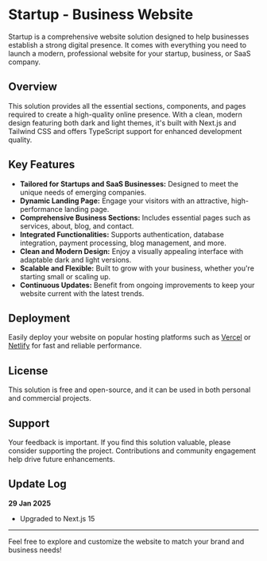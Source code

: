 # Startup - Business Website

Startup is a comprehensive website solution designed to help businesses establish a strong digital presence. It comes with everything you need to launch a modern, professional website for your startup, business, or SaaS company.

## Overview

This solution provides all the essential sections, components, and pages required to create a high-quality online presence. With a clean, modern design featuring both dark and light themes, it's built with Next.js and Tailwind CSS and offers TypeScript support for enhanced development quality.

## Key Features

- **Tailored for Startups and SaaS Businesses:** Designed to meet the unique needs of emerging companies.
- **Dynamic Landing Page:** Engage your visitors with an attractive, high-performance landing page.
- **Comprehensive Business Sections:** Includes essential pages such as services, about, blog, and contact.
- **Integrated Functionalities:** Supports authentication, database integration, payment processing, blog management, and more.
- **Clean and Modern Design:** Enjoy a visually appealing interface with adaptable dark and light versions.
- **Scalable and Flexible:** Built to grow with your business, whether you're starting small or scaling up.
- **Continuous Updates:** Benefit from ongoing improvements to keep your website current with the latest trends.

## Deployment

Easily deploy your website on popular hosting platforms such as [Vercel](https://vercel.com/new/clone?repository-url=https%3A%2F%2Fgithub.com%2FNextJSTemplates%2Fstartup-nextjs) or [Netlify](https://app.netlify.com/start/deploy?repository=https://github.com/NextJSTemplates/startup-nextjs) for fast and reliable performance.

## License

This solution is free and open-source, and it can be used in both personal and commercial projects.

## Support

Your feedback is important. If you find this solution valuable, please consider supporting the project. Contributions and community engagement help drive future enhancements.

## Update Log

**29 Jan 2025**  
- Upgraded to Next.js 15

---

Feel free to explore and customize the website to match your brand and business needs!
